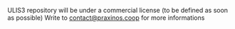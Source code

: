 ULIS3 repository will be under a commercial license (to be defined as soon as possible)
Write to contact@praxinos.coop for more informations
